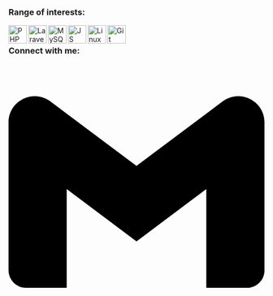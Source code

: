 ### Range of interests:

<img align="left" alt="PHP" width="36px" src="https://cdn.jsdelivr.net/gh/devicons/devicon/icons/php/php-plain.svg" />
<img align="left" alt="Laravel" width="36px" src="https://cdn.jsdelivr.net/gh/devicons/devicon/icons/laravel/laravel-plain-wordmark.svg" />
<img align="left" alt="MySQL" width="36px" src="https://cdn.jsdelivr.net/gh/devicons/devicon/icons/mysql/mysql-plain-wordmark.svg" />
<img align="left" alt="JS" width="36px" src="https://cdn.jsdelivr.net/gh/devicons/devicon/icons/javascript/javascript-original.svg" />
<img align="left" alt="Linux" width="36px" src="https://cdn.jsdelivr.net/gh/devicons/devicon/icons/linux/linux-original.svg" />
<img align="left" alt="Git" width="36px" src="https://cdn.jsdelivr.net/gh/devicons/devicon/icons/github/github-original.svg" />
<br />

### Connect with me:
<svg role="img" viewBox="0 0 24 24" xmlns="http://www.w3.org/2000/svg"><title>Gmail</title><path d="M24 5.457v13.909c0 .904-.732 1.636-1.636 1.636h-3.819V11.73L12 16.64l-6.545-4.91v9.273H1.636A1.636 1.636 0 0 1 0 19.366V5.457c0-2.023 2.309-3.178 3.927-1.964L5.455 4.64 12 9.548l6.545-4.91 1.528-1.145C21.69 2.28 24 3.434 24 5.457z"/></svg>


          
          
